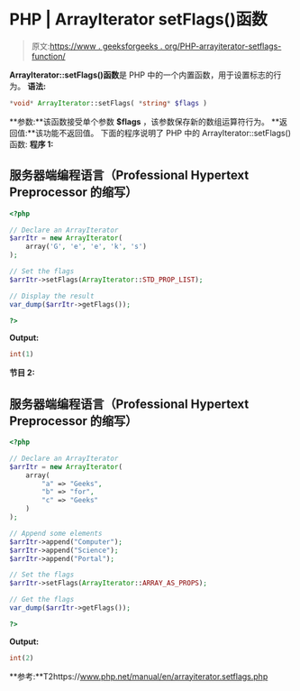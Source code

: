 # PHP | ArrayIterator setFlags()函数

> 原文:[https://www . geeksforgeeks . org/PHP-arrayiterator-setflags-function/](https://www.geeksforgeeks.org/php-arrayiterator-setflags-function/)

**ArrayIterator::setFlags()函数**是 PHP 中的一个内置函数，用于设置标志的行为。
**语法:**

```php
*void* ArrayIterator::setFlags( *string* $flags )
```

**参数:**该函数接受单个参数 **$flags** ，该参数保存新的数组运算符行为。
**返回值:**该功能不返回值。
下面的程序说明了 PHP 中的 ArrayIterator::setFlags()函数:
**程序 1:**

## 服务器端编程语言（Professional Hypertext Preprocessor 的缩写）

```php
<?php

// Declare an ArrayIterator
$arrItr = new ArrayIterator(
    array('G', 'e', 'e', 'k', 's')
);

// Set the flags
$arrItr->setFlags(ArrayIterator::STD_PROP_LIST);

// Display the result
var_dump($arrItr->getFlags());

?>
```

**Output:** 

```php
int(1)
```

**节目 2:**

## 服务器端编程语言（Professional Hypertext Preprocessor 的缩写）

```php
<?php

// Declare an ArrayIterator
$arrItr = new ArrayIterator(
    array(
        "a" => "Geeks",
        "b" => "for",
        "c" => "Geeks"
    )
);

// Append some elements
$arrItr->append("Computer");
$arrItr->append("Science");
$arrItr->append("Portal");

// Set the flags
$arrItr->setFlags(ArrayIterator::ARRAY_AS_PROPS);

// Get the flags
var_dump($arrItr->getFlags());

?>
```

**Output:** 

```php
int(2)
```

**参考:**T2https://www.php.net/manual/en/arrayiterator.setflags.php
